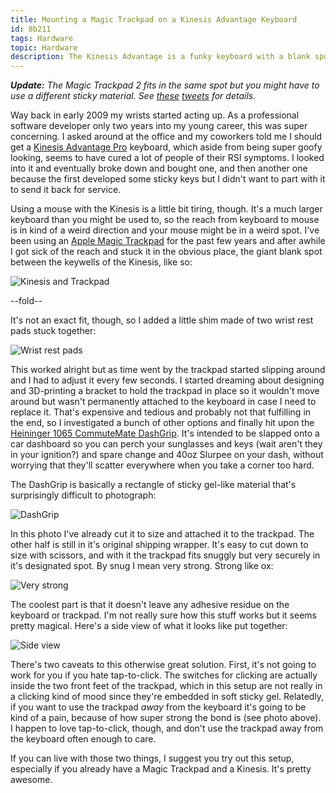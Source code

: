 ```yaml
---
title: Mounting a Magic Trackpad on a Kinesis Advantage Keyboard
id: 8b211
tags: Hardware
topic: Hardware
description: The Kinesis Advantage is a funky keyboard with a blank spot exactly right for mounting a Magic Trackpad. But how to get it to stick there?
---
```


[dashgrip]: http://www.amazon.com/gp/product/B003A8D6YG/
[kinesis]: http://www.amazon.com/gp/product/B000LVJ9W8/
[trackpad]: http://www.amazon.com/gp/product/B003XIJ3MW

<em><strong>Update:</strong> The Magic Trackpad 2 fits in the same spot but you might have to use a different sticky material. See <a href="https://twitter.com/floatingbones/status/662336996556296192">these</a> <a href="https://twitter.com/rfabbri/status/661537385939869696">tweets</a> for details.</em>

Way back in early 2009 my wrists started acting up. As a professional software developer only two years into my young career, this was super concerning. I asked around at the office and my coworkers told me I should get a [Kinesis Advantage Pro][kinesis] keyboard, which aside from being super goofy looking, seems to have cured a lot of people of their RSI symptoms. I looked into it and eventually broke down and bought one, and then another one because the first developed some sticky keys but I didn't want to part with it to send it back for service.

Using a mouse with the Kinesis is a little bit tiring, though. It's a much larger keyboard than you might be used to, so the reach from keyboard to mouse is in kind of a weird direction and your mouse might be in a weird spot. I've been using an [Apple Magic Trackpad][trackpad] for the past few years and after awhile I got sick of the reach and stuck it in the obvious place, the giant blank spot between the keywells of the Kinesis, like so:

<img class="thumbnail" src="https://d2s7foagexgnc2.cloudfront.net/files/49df782d46968ee719e7/kinesis_and_trackpad.jpg" alt="Kinesis and Trackpad">

--fold--

It's not an exact fit, though, so I added a little shim made of two wrist rest pads stuck together:

<img class="thumbnail" alt="Wrist rest pads" src="https://d2s7foagexgnc2.cloudfront.net/files/46b9eb719832f17db33d/old_solution.jpg">

This worked alright but as time went by the trackpad started slipping around and I had to adjust it every few seconds. I started dreaming about designing and 3D-printing a bracket to hold the trackpad in place so it wouldn't move around but wasn't permanently attached to the keyboard in case I need to replace it. That's expensive and tedious and probably not that fulfilling in the end, so I investigated a bunch of other options and finally hit upon the [Heininger 1065 CommuteMate DashGrip][dashgrip]. It's intended to be slapped onto a car dashboard so you can perch your sunglasses and keys (wait aren't they in your ignition?) and spare change and 40oz Slurpee on your dash, without worrying that they'll scatter everywhere when you take a corner too hard.

The DashGrip is basically a rectangle of sticky gel-like material that's surprisingly difficult to photograph:

<img class="thumbnail" alt="DashGrip" src="https://d2s7foagexgnc2.cloudfront.net/files/571361195ba01a31d761/dashgrip.jpg">

In this photo I've already cut it to size and attached it to the trackpad. The other half is still in it's original shipping wrapper. It's easy to cut down to size with scissors, and with it the trackpad fits snuggly but very securely in it's designated spot. By snug I mean very strong. Strong like ox:

<img class="thumbnail" alt="Very strong" src="https://d2s7foagexgnc2.cloudfront.net/files/fad3b2c7d5f6ce062e0a/strong.jpg">

The coolest part is that it doesn't leave any adhesive residue on the keyboard or trackpad. I'm not really sure how this stuff works but it seems pretty magical. Here's a side view of what it looks like put together:

<img class="thumbnail" alt="Side view" src="https://d2s7foagexgnc2.cloudfront.net/files/b9746e06066c388454e5/side_view.jpg">

There's two caveats to this otherwise great solution. First, it's not going to work for you if you hate tap-to-click. The switches for clicking are actually inside the two front feet of the trackpad, which in this setup are not really in a clicking kind of mood since they're embedded in soft sticky gel. Relatedly, if you want to use the trackpad *away* from the keyboard it's going to be kind of a pain, because of how super strong the bond is (see photo above). I happen to love tap-to-click, though, and don't use the trackpad away from the keyboard often enough to care.

If you can live with those two things, I suggest you try out this setup, especially if you already have a Magic Trackpad and a Kinesis. It's pretty awesome.

